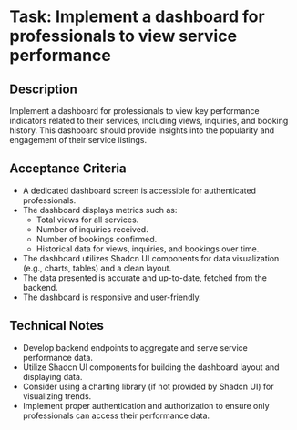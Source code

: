 # Task: Implement a dashboard for professionals to view service performance

## Description
Implement a dashboard for professionals to view key performance indicators related to their services, including views, inquiries, and booking history. This dashboard should provide insights into the popularity and engagement of their service listings.

## Acceptance Criteria
*   A dedicated dashboard screen is accessible for authenticated professionals.
*   The dashboard displays metrics such as:
    *   Total views for all services.
    *   Number of inquiries received.
    *   Number of bookings confirmed.
    *   Historical data for views, inquiries, and bookings over time.
*   The dashboard utilizes Shadcn UI components for data visualization (e.g., charts, tables) and a clean layout.
*   The data presented is accurate and up-to-date, fetched from the backend.
*   The dashboard is responsive and user-friendly.

## Technical Notes
*   Develop backend endpoints to aggregate and serve service performance data.
*   Utilize Shadcn UI components for building the dashboard layout and displaying data.
*   Consider using a charting library (if not provided by Shadcn UI) for visualizing trends.
*   Implement proper authentication and authorization to ensure only professionals can access their performance data.
